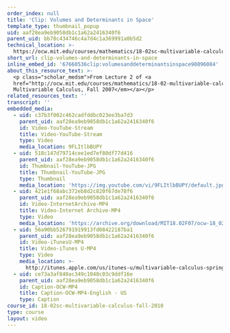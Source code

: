 ```yaml
---
order_index: null
title: 'Clip: Volumes and Determinants in Space'
template_type: thumbnail_popup
uid: aaf28ea9eb9058db1c1a62a2416340f6
parent_uid: bb78c434746c4a7d4c1a369991a0b5d2
technical_location: >-
  https://ocw.mit.edu/courses/mathematics/18-02sc-multivariable-calculus-fall-2010/1.-vectors-and-matrices/part-a-vectors-determinants-and-planes/session-6-volumes-and-determinants-in-space/clip-volumes-and-determinants-in-space
short_url: clip-volumes-and-determinants-in-space
inline_embed_id: '67660536clip:volumesanddeterminantsinspace90896084'
about_this_resource_text: >-
  <p class="scholar_medsm">From Lecture 2 of <a
  href="http://ocw.mit.edu/courses/mathematics/18-02-multivariable-calculus-fall-2007/video-lectures/"><em>18.02
  Multivariable Calculus, Fall 2007</em></a></p>
related_resources_text: ''
transcript: ''
embedded_media:
  - uid: c37b3f002c462cadfddbc023ee3ba7d3
    parent_uid: aaf28ea9eb9058db1c1a62a2416340f6
    id: Video-YouTube-Stream
    title: Video-YouTube-Stream
    type: Video
    media_location: 9FLItlbBUPY
  - uid: 518c147d79714cee1ed7ef80df77d416
    parent_uid: aaf28ea9eb9058db1c1a62a2416340f6
    id: Thumbnail-YouTube-JPG
    title: Thumbnail-YouTube-JPG
    type: Thumbnail
    media_location: 'https://img.youtube.com/vi/9FLItlbBUPY/default.jpg'
  - uid: 421e1f68abc372eb8d2c820f67de78f6
    parent_uid: aaf28ea9eb9058db1c1a62a2416340f6
    id: Video-InternetArchive-MP4
    title: Video-Internet Archive-MP4
    type: Video
    media_location: 'https://archive.org/download/MIT18.02F07/ocw-18_02-f07-lec02_300k.mp4'
  - uid: 56a90bb526791919913fd08422187ba1
    parent_uid: aaf28ea9eb9058db1c1a62a2416340f6
    id: Video-iTunesU-MP4
    title: Video-iTunes U-MP4
    type: Video
    media_location: >-
      http://itunes.apple.com/us/itunes-u/multivariable-calculus-spring/id354869122
  - uid: ce73a3af840ac349c1048c03c9ddf16e
    parent_uid: aaf28ea9eb9058db1c1a62a2416340f6
    id: Caption-OCW-MP4
    title: Caption-OCW-MP4-English - US
    type: Caption
course_id: 18-02sc-multivariable-calculus-fall-2010
type: course
layout: video
---
```

